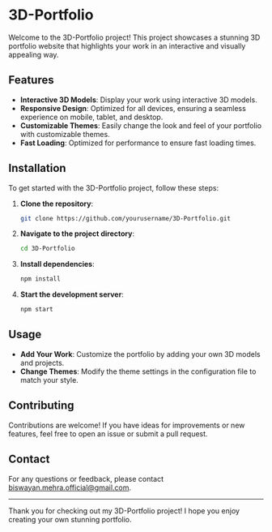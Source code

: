 # 3D-Portfolio

Welcome to the 3D-Portfolio project! This project showcases a stunning 3D portfolio website that highlights your work in an interactive and visually appealing way.

## Features

- **Interactive 3D Models**: Display your work using interactive 3D models.
- **Responsive Design**: Optimized for all devices, ensuring a seamless experience on mobile, tablet, and desktop.
- **Customizable Themes**: Easily change the look and feel of your portfolio with customizable themes.
- **Fast Loading**: Optimized for performance to ensure fast loading times.

## Installation

To get started with the 3D-Portfolio project, follow these steps:

1. **Clone the repository**:

   ```bash
   git clone https://github.com/yourusername/3D-Portfolio.git
   ```

2. **Navigate to the project directory**:

   ```bash
   cd 3D-Portfolio
   ```

3. **Install dependencies**:

   ```bash
   npm install
   ```

4. **Start the development server**:
   ```bash
   npm start
   ```

## Usage

- **Add Your Work**: Customize the portfolio by adding your own 3D models and projects.
- **Change Themes**: Modify the theme settings in the configuration file to match your style.

## Contributing

Contributions are welcome! If you have ideas for improvements or new features, feel free to open an issue or submit a pull request.

## Contact

For any questions or feedback, please contact [biswayan.mehra.official@gmail.com](mailto:biswayan.mehra.official@gmail.com).

---

Thank you for checking out my 3D-Portfolio project! I hope you enjoy creating your own stunning portfolio.
